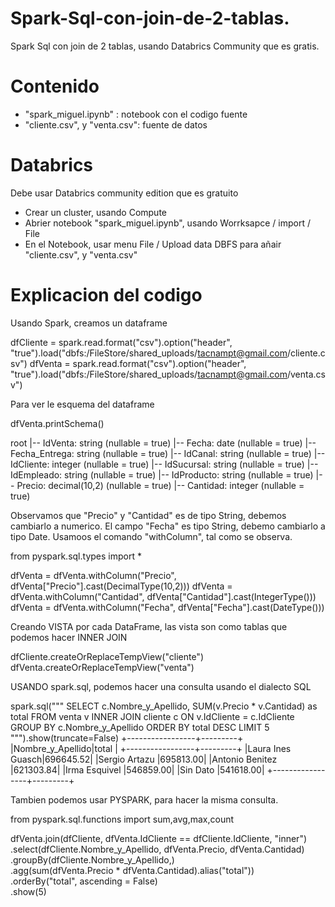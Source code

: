 # Spark-Sql-con-join-de-2-tablas.
Spark Sql con join de 2 tablas, usando Databrics Community que es gratis.

# Contenido
- "spark_miguel.ipynb" : notebook con el codigo fuente
- "cliente.csv", y "venta.csv": fuente de datos

# Databrics 
Debe usar Databrics community edition que es gratuito
- Crear un cluster, usando Compute
- Abrier notebook "spark_miguel.ipynb", usando Worrksapce / import / File
- En el Notebook, usar menu File / Upload data DBFS para añair "cliente.csv", y "venta.csv"

# Explicacion del codigo
Usando Spark, creamos un dataframe

dfCliente = spark.read.format("csv").option("header", "true").load("dbfs:/FileStore/shared_uploads/tacnampt@gmail.com/cliente.csv")
dfVenta = spark.read.format("csv").option("header", "true").load("dbfs:/FileStore/shared_uploads/tacnampt@gmail.com/venta.csv")

Para ver le esquema del dataframe

dfVenta.printSchema()

root
 |-- IdVenta: string (nullable = true)
 |-- Fecha: date (nullable = true)
 |-- Fecha_Entrega: string (nullable = true)
 |-- IdCanal: string (nullable = true)
 |-- IdCliente: integer (nullable = true)
 |-- IdSucursal: string (nullable = true)
 |-- IdEmpleado: string (nullable = true)
 |-- IdProducto: string (nullable = true)
 |-- Precio: decimal(10,2) (nullable = true)
 |-- Cantidad: integer (nullable = true)

Observamos que "Precio" y "Cantidad" es de tipo String, debemos cambiarlo a numerico. El campo "Fecha" es tipo String, debemo cambiarlo a tipo Date. Usamoos el comando "withColumn", tal como se observa.

from pyspark.sql.types import *

dfVenta = dfVenta.withColumn("Precio", dfVenta["Precio"].cast(DecimalType(10,2)))
dfVenta = dfVenta.withColumn("Cantidad", dfVenta["Cantidad"].cast(IntegerType()))
dfVenta = dfVenta.withColumn("Fecha", dfVenta["Fecha"].cast(DateType()))

Creando VISTA por cada DataFrame, las vista son como tablas que podemos hacer INNER JOIN

dfCliente.createOrReplaceTempView("cliente")
dfVenta.createOrReplaceTempView("venta")

USANDO spark.sql, podemos hacer una consulta usando el dialecto SQL

spark.sql(""" 
SELECT c.Nombre_y_Apellido, SUM(v.Precio * v.Cantidad) as total
FROM venta v
INNER JOIN cliente c ON v.IdCliente = c.IdCliente
GROUP BY c.Nombre_y_Apellido
ORDER BY total DESC
LIMIT 5
           """).show(truncate=False)
+-----------------+---------+
|Nombre_y_Apellido|total    |
+-----------------+---------+
|Laura Ines Guasch|696645.52|
|Sergio Artazu    |695813.00|
|Antonio Benitez  |621303.84|
|Irma Esquivel    |546859.00|
|Sin Dato         |541618.00|
+-----------------+---------+

Tambien podemos usar PYSPARK, para hacer la misma consulta.

from pyspark.sql.functions import sum,avg,max,count

dfVenta.join(dfCliente, dfVenta.IdCliente == dfCliente.IdCliente, "inner") \
    .select(dfCliente.Nombre_y_Apellido, dfVenta.Precio, dfVenta.Cantidad) \
    .groupBy(dfCliente.Nombre_y_Apellido,) \
    .agg(sum(dfVenta.Precio * dfVenta.Cantidad).alias("total")) \
    .orderBy("total", ascending = False) \
    .show(5)






